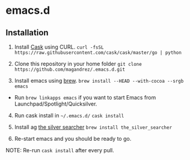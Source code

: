 # emacs.d

## Installation

1. Install [Cask](http://cask.readthedocs.io/) using CURL.
`curl -fsSL https://raw.githubusercontent.com/cask/cask/master/go | python`

2. Clone this repository in your home folder
`git clone https://github.com/magandrez/.emacs.d.git`

3. Install emacs using [brew](http://brew.sh/).
`brew install --HEAD --with-cocoa --srgb emacs`

 * Run `brew linkapps emacs` if you want to start Emacs from Launchpad/Spotlight/Quicksilver.
 
4. Run cask install in `~/.emacs.d/`
`cask install`

5. Install ag [the silver searcher](https://github.com/ggreer/the_silver_searcher)
`brew install the_silver_searcher`

6. Re-start emacs and you should be ready to go.

NOTE: Re-run `cask install` after every pull.
